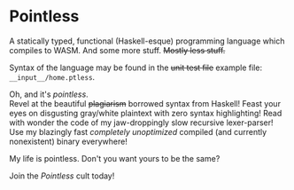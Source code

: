 # Pointless
A statically typed, functional (Haskell-esque) programming language which compiles to WASM.
And some more stuff.  ~~Mostly less stuff.~~

Syntax of the language may be found in the ~~unit test file~~ example file: `__input__/home.ptless`.

Oh, and it's _pointless_.  
Revel at the beautiful ~~plagiarism~~ borrowed syntax from Haskell!
Feast your eyes on disgusting gray/white plaintext with zero syntax highlighting!
Read with wonder the code of my jaw-droppingly slow recursive lexer-parser!
Use my blazingly fast _completely unoptimized_ compiled (and currently nonexistent) binary everywhere!

My life is pointless.  Don't you want yours to be the same?

Join the _Pointless_ cult today!
